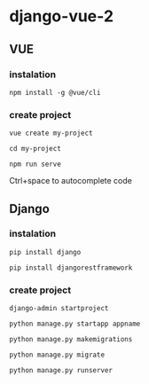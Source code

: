 # django-vue-2

## VUE

### instalation

```npm install -g @vue/cli```

### create project

```vue create my-project```

```cd my-project```

```npm run serve```

Ctrl+space to autocomplete code

## Django

### instalation

```pip install django```

```pip install djangorestframework```


### create project

```django-admin startproject```

```python manage.py startapp appname```

```python manage.py makemigrations```

```python manage.py migrate```

```python manage.py runserver```


